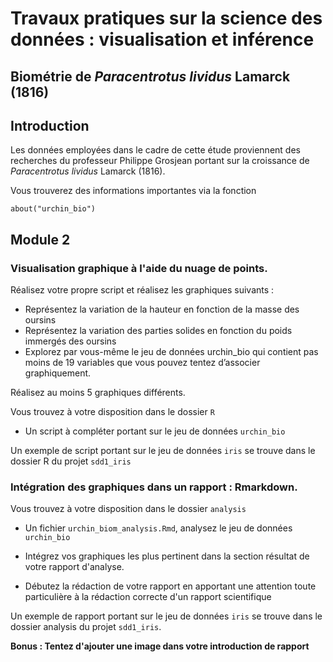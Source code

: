 # Travaux pratiques sur la science des données : visualisation et inférence
## Biométrie de *Paracentrotus lividus* Lamarck (1816)

## Introduction

Les données employées dans le cadre de cette étude proviennent des recherches du professeur Philippe Grosjean portant sur la croissance de *Paracentrotus lividus* Lamarck (1816). 

Vous trouverez des informations importantes via la fonction 

```
about("urchin_bio")
```

## Module 2 

### Visualisation graphique à l'aide du nuage de points.

Réalisez votre propre script et réalisez les graphiques suivants :

- Représentez la variation de la hauteur en fonction de la masse des oursins
- Représentez la variation des parties solides en fonction du poids immergés des oursins
- Explorez par vous-même le jeu de données urchin_bio qui contient pas moins de 19 variables que vous pouvez tentez d’associer graphiquement.

Réalisez au moins 5 graphiques différents.

Vous trouvez à votre disposition dans le dossier `R` 

- Un script à compléter portant sur le jeu de données `urchin_bio`

Un exemple de script portant sur le jeu de données `iris` se trouve dans le dossier R du projet `sdd1_iris`

### Intégration des graphiques dans un rapport : Rmarkdown.

Vous trouvez à votre disposition dans le dossier `analysis`

- Un fichier `urchin_biom_analysis.Rmd`, analysez le jeu de données `urchin_bio`

- Intégrez vos graphiques les plus pertinent dans la section résultat de votre rapport d'analyse. 
- Débutez la rédaction de votre rapport en apportant une attention toute particulière à la rédaction correcte d'un rapport scientifique

Un exemple de rapport portant sur le jeu de données `iris` se trouve dans le dossier analysis du projet `sdd1_iris`.

**Bonus : Tentez d'ajouter une image dans votre introduction de rapport**
